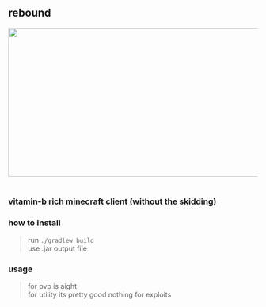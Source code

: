 

## rebound 
<img style="width:600px; height:300px;" src="https://github.com/notrogr4d/backdoor-client/blob/master/github-assets/Screenshot%202024-11-11%20124351.png">
<br><br>


### vitamin-b rich minecraft client (without the skidding)

### how to install
> run `./gradlew build` \
> use .jar output file

### usage
> for pvp is aight \
> for utility its pretty good
> nothing for exploits
